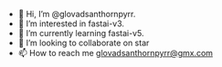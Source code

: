 - 👋 Hi, I’m @glovadsanthornpyrr.
- 👀 I’m interested in fastai-v3.
- 🌱 I’m currently learning fastai-v5.
- 💞️ I’m looking to collaborate on star
- 📫 How to reach me glovadsanthornpyrr@gmx.com
<!---
glovadsanthornpyrr/glovadsanthornpyrr is a ✨ special ✨ repository because its `README.md` (this file) appears on your GitHub profile.
You can click the Preview link to take a look at your changes.
--->
